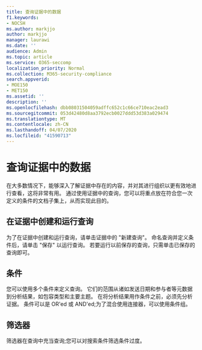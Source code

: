 ```yaml
---
title: 查询证据中的数据
f1.keywords:
- NOCSH
ms.author: markjjo
author: markjjo
manager: laurawi
ms.date: ''
audience: Admin
ms.topic: article
ms.service: O365-seccomp
localization_priority: Normal
ms.collection: M365-security-compliance
search.appverid:
- MOE150
- MET150
ms.assetid: ''
description: ''
ms.openlocfilehash: dbb08031504059adffc652c1c66ce710eac2ead3
ms.sourcegitcommit: 053d42480d8aa3792ecb0027ddd53d383a029474
ms.translationtype: MT
ms.contentlocale: zh-CN
ms.lasthandoff: 04/07/2020
ms.locfileid: "41590713"
---
```

# <a name="query-the-data-in-evidence"></a>查询证据中的数据

在大多数情况下，能够深入了解证据中存在的内容，并对其进行组织以更有效地进行查看，这将非常有用。 通过使用证据中的查询，您可以将重点放在符合您一次定义的条件的文档子集上，从而实现此目的。

## <a name="creating-and-running-a-query-within-a-evidence"></a>在证据中创建和运行查询

为了在证据中创建和运行查询，请单击证据中的 "新建查询"。 命名查询并定义条件后，请单击 "保存" 以运行查询。 若要运行以前保存的查询，只需单击已保存的查询即可。

## <a name="conditions"></a>条件

您可以使用多个条件来定义查询。 它们的范围从诸如发送日期和参与者等元数据到分析结果，如包容类型和主要主题。 在将分析结果用作条件之前，必须先分析证据。 条件可以是 OR'ed 或 AND'ed;为了混合使用连接器，可以使用条件组。

## <a name="filters"></a>筛选器
筛选器在查询中充当查询;您可以对搜索条件筛选条件过度。


